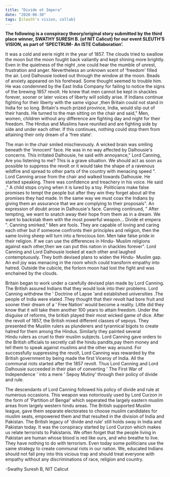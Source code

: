 ```yaml
---
title: "Divide et Impera"
date: "2020-06-30"
tags: [sleuth's vision, collab]
---
```


**The following is a conspiracy theory/original story submitted by the third place winner, SWATHY SURESH B. (of NIT Calicut) for our event SLEUTH’S VISION, as part of ‘SPECTRUM- An ISTE Collaboration’.**  
  
It was a cold and eerie night in the year of 1857. The clouds tried to swallow the moon but the moon fought back valiantly and kept shining more brightly. Even in the quietness of the night ,one could hear the mumble of unrest, frustration and anger. Nevertheless an unknown scent of 'freedom' filled the air. Lord Dalhousie looked out through the window at the moon. Beads of anxiety appeared on his forehead. Some thought seemed to trouble him. He was condemned by the East India Company for failing to notice the signs of the brewing 1857 revolt. He knew that men cannot be kept in shackles forever, sooner or later voices of liberty will solidly arise. If Indians continue fighting for their liberty with the same vigour ,then Britain could not stand in India for so long. Britain's much prized province, India, would slip out of their hands. He turned to the man sitting on the chair and said," Men, women, children without any difference are fighting day and night for their freedom. The Hindus and Muslims have reunited and are fighting side by side and under each other. If this continues, nothing could stop them from attaining their only dream of a 'free state'.  

The man in the chair smiled mischievously. A wicked brain was smiling beneath the 'innocent' face. He was in no way affected by Dalhousie's concerns. This irritated Dalhousie, he said with annoyance," Lord Canning, Are you listening to me? This is a grave situation. We should act as soon as possible to suppress the revolt or it would take the shape of a ravenous wildfire and spread to other parts of the country with menacing speed ". Lord Canning arose from the chair and walked towards Dalhousie. He started speaking. There was confidence and treachery in his voice. He said ," A child stops crying when it is lured by a toy. Politicians make false promises to tempt the people but after they win they forget about all the promises they had made. In the same way we must coax the Indians by giving them an assurance that we are complying to their proposals". An expression of doubt arose in Dalhousie's face. Canning continued, " After tempting, we want to snatch away their hope from them as in a dream. We want to backstab them with the most powerful weapon… Divide et empera ". Canning smirked." Men are fools. They are capable of loving and caring each other but if someone confronts their principles and religion, then the same loving sheep will turn into a ferocious lion. Men take false pride in their religion. If we can use the differences in Hindu- Muslim religions against each other,then we can put this nation in shackles forever". Lord Canning and Lord Dalhousie looked at each other and laughed contemptuously. They both devised plans to widen the Hindu- Muslim gap. An evil joy was menacing in the room which could transform empathy into hatred. Outside the cubicle, the forlorn moon had lost the fight and was enchained by the clouds.  

Britain began to work under a carefully devised plan made by Lord Canning. The British assured Indians that they would look into their problems. Lord Canning withdrew the ' Doctrine of Lapse 'and established universities .The people of India were elated .They thought that their revolt had bore fruit and sooner their dream of a ' Free Nation' would become a reality. Little did they know that it will take them another 100 years to attain freedom. Under the disguise of reforms, the british played their most wicked game of dice. After the revolt of 1857, the British mixed different classes of sepoys. They presented the Muslim rulers as plunderers and tyrannical bigots to create hatred for them among the Hindus. Similarly they painted several  
Hindu rulers as cruel to their muslim subjects. Lord Canning gave orders to the British officials to secretly call the hindu pandits,pay them money and tell them to speak against muslims and the other way around. For successfully suppressing the revolt, Lord Canning was rewarded by the British government by being made the first Viceroy of India. All the communal riots started after the 1857 revolt. Thus Lord Canning and Lord Dalhousie succeeded in their plan of converting ' The First War of Independence ' into a mere ' Sepoy Mutiny' through their policy of divide and rule.  

The descendants of Lord Canning followed his policy of divide and rule at numerous occasions. This weapon was notoriously used by Lord Curzon in the form of 'Partition of Bengal' which seperated the largely eastern muslim areas from largely western hindu areas. The British supported Muslim league, gave them separate electorates to choose muslim candidates for muslim seats, empowered them and that resulted in the division of India and Pakistan. The British legacy of 'divide and rule' still holds sway in India and Pakistan today. It was the conspiracy started by Lord Curzon which makes us relate terrorists to Pakistanis. We often forget that the people living in Pakistan are human whose blood is red like ours, and who breathe to live. They have nothing to do with terrorism. Even today some politicians use the same strategy to create communal riots in our nation. We, educated Indians should not fall prey into this vicious trap and should treat everyone with empathy without any discriminations of race, religion and country.

\-Swathy Suresh B, NIT Calicut
